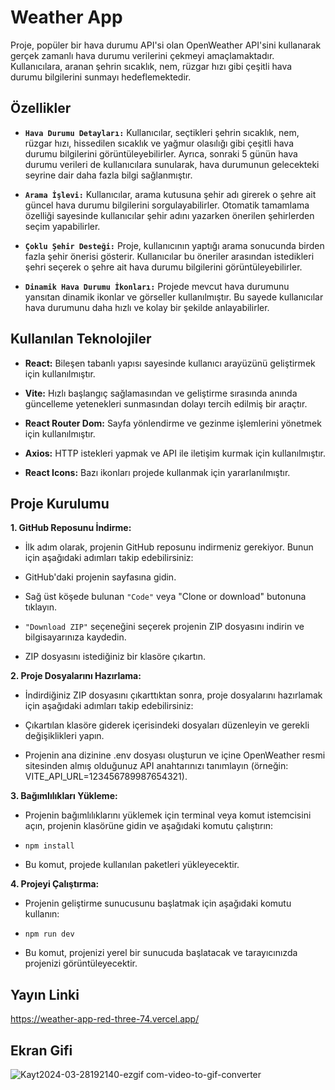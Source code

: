 # Weather App

Proje, popüler bir hava durumu API'si olan OpenWeather API'sini kullanarak gerçek zamanlı hava durumu verilerini çekmeyi amaçlamaktadır. Kullanıcılara, aranan şehrin sıcaklık, nem, rüzgar hızı gibi çeşitli hava durumu bilgilerini sunmayı hedeflemektedir. 


## Özellikler

* **`Hava Durumu Detayları:`** Kullanıcılar, seçtikleri şehrin sıcaklık, nem, rüzgar hızı, hissedilen sıcaklık ve yağmur olasılığı gibi çeşitli hava durumu bilgilerini görüntüleyebilirler. Ayrıca, sonraki 5 günün hava durumu verileri de kullanıcılara sunularak, hava durumunun gelecekteki seyrine dair daha fazla bilgi sağlanmıştır.

* **`Arama İşlevi:`** Kullanıcılar, arama kutusuna şehir adı girerek o şehre ait güncel hava durumu bilgilerini sorgulayabilirler. Otomatik tamamlama özelliği sayesinde kullanıcılar şehir adını yazarken önerilen şehirlerden seçim yapabilirler.

* **`Çoklu Şehir Desteği:`** Proje, kullanıcının yaptığı arama sonucunda birden fazla şehir önerisi gösterir. Kullanıcılar bu öneriler arasından istedikleri şehri seçerek o şehre ait hava durumu bilgilerini görüntüleyebilirler.

* **`Dinamik Hava Durumu İkonları:`** Projede mevcut hava durumunu yansıtan dinamik ikonlar ve görseller kullanılmıştır. Bu sayede kullanıcılar hava durumunu daha hızlı ve kolay bir şekilde anlayabilirler.


## Kullanılan Teknolojiler

- **React:** Bileşen tabanlı yapısı sayesinde kullanıcı arayüzünü geliştirmek için kullanılmıştır.
  
- **Vite:** Hızlı başlangıç sağlamasından ve geliştirme sırasında anında güncelleme yetenekleri sunmasından dolayı tercih edilmiş bir araçtır.
  
- **React Router Dom:** Sayfa yönlendirme ve gezinme işlemlerini yönetmek için kullanılmıştır.
  
- **Axios:** HTTP istekleri yapmak ve API ile iletişim kurmak için kullanılmıştır.
  
- **React Icons:** Bazı ikonları projede kullanmak için yararlanılmıştır.


## Proje Kurulumu

**1. GitHub Reposunu İndirme:**

* İlk adım olarak, projenin GitHub reposunu indirmeniz gerekiyor. Bunun için aşağıdaki adımları takip edebilirsiniz:

* GitHub'daki projenin sayfasına gidin.

* Sağ üst köşede bulunan `"Code"` veya "Clone or download" butonuna tıklayın.

* `"Download ZIP"` seçeneğini seçerek projenin ZIP dosyasını indirin ve bilgisayarınıza kaydedin.

* ZIP dosyasını istediğiniz bir klasöre çıkartın.


**2. Proje Dosyalarını Hazırlama:**

* İndirdiğiniz ZIP dosyasını çıkarttıktan sonra, proje dosyalarını hazırlamak için aşağıdaki adımları takip edebilirsiniz:

* Çıkartılan klasöre giderek içerisindeki dosyaları düzenleyin ve gerekli değişiklikleri yapın.

* Projenin ana dizinine .env dosyası oluşturun ve içine OpenWeather resmi sitesinden almış olduğunuz API anahtarınızı tanımlayın (örneğin: VITE_API_URL=123456789987654321).


**3. Bağımlılıkları Yükleme:**

* Projenin bağımlılıklarını yüklemek için terminal veya komut istemcisini açın, projenin klasörüne gidin ve aşağıdaki komutu çalıştırın:

* `npm install`

* Bu komut, projede kullanılan paketleri yükleyecektir.


**4. Projeyi Çalıştırma:**

* Projenin geliştirme sunucusunu başlatmak için aşağıdaki komutu kullanın:

* `npm run dev`

* Bu komut, projenizi yerel bir sunucuda başlatacak ve tarayıcınızda projenizi görüntüleyecektir.


## Yayın Linki

https://weather-app-red-three-74.vercel.app/


## Ekran Gifi

![Kayt2024-03-28192140-ezgif com-video-to-gif-converter](https://github.com/serhatakhan/Weather-App/assets/147662915/e5687e28-454c-4926-adb6-1c98211e5352)

